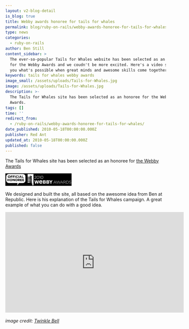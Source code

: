 ```yaml
---
layout: v2-blog-detail
is_blog: true
title: Webby awards honoree for tails for whales
permalink: blog/ruby-on-rails/webby-awards-honoree-for-tails-for-whales/
type: news
categories:
  - ruby-on-rails
author: Ben Still
content_sidebar: >
  The ever-so-popular Tails for Whales website has been selected as an honoree
  for the Webby Awards and we coudn't be more excited. Here's a video showing
  you what's possible when great minds and awesome skills come together.
keywords: tails for whales webby awards
image_small: /assets/uploads/Tails-for-Whales.jpg
image: /assets/uploads/Tails-for-Whales.jpg
description: >-
  The Tails for Whales site has been selected as an honoree for the Webby
  Awards.
tags: []
time: ''
redirect_from:
  - /ruby-on-rails/webby-awards-honoree-for-tails-for-whales/
date_published: 2010-05-18T00:00:00.000Z
publisher: Red Ant
updated_at: 2010-05-18T00:00:00.000Z
published: false
---
```


The Tails for Whales site has been selected as an honoree for [the Webby Awards](http://www.webbyawards.com/webbys/current_honorees.php?media_id=96\&season=14)

![2010 Webby Awards Official Honoree](/assets/uploads/2010/webby-awards-official-honoree.jpg)

We designed and built the site, all based on the awesome idea from Ben at Republic. Here is his explanation of the Tails for Whales campaign. A great example of what you can do with a good idea.

<iframe width="560" height="315" src="https://www.youtube.com/embed/v6iGXFEEOOU?rel=0" frameborder="0" allow="autoplay; encrypted-media" allowfullscreen layout="responsive"></iframe>

*image credit: [Twinkle Bell](https://www.flickr.com/photos/twinklebell/)*

